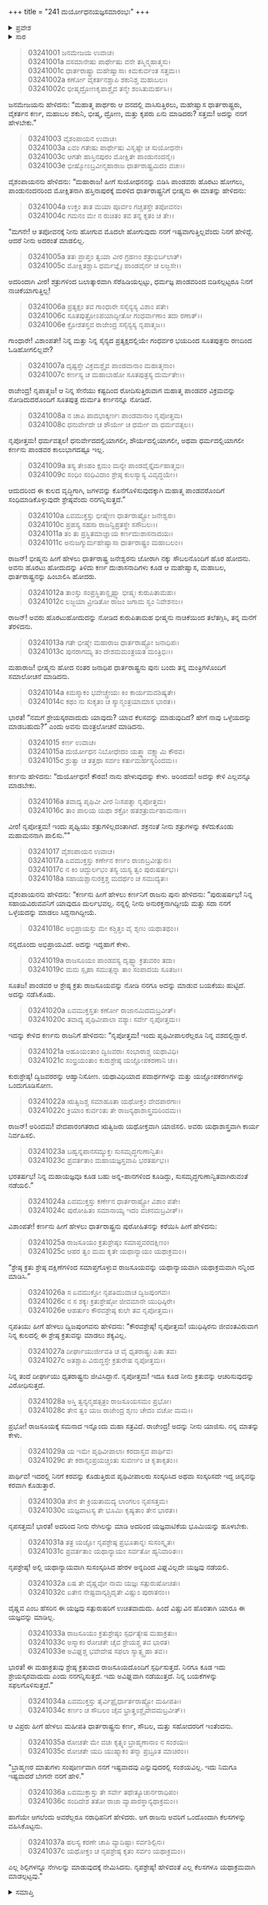 +++
title = "241 ದುರ್ಯೋಧನಯಜ್ಞಸಮಾರಂಭಃ"
+++

<details><summary>ಪ್ರವೇಶ</summary>


।।   ಓಂ ಓಂ ನಮೋ ನಾರಾಯಣಾಯ।।   ಶ್ರೀ ವೇದವ್ಯಾಸಾಯ ನಮಃ ।।

ಶ್ರೀ ಕೃಷ್ಣದ್ವೈಪಾಯನ ವೇದವ್ಯಾಸ ವಿರಚಿತ  

**ಶ್ರೀ ಮಹಾಭಾರತ**

**ಆರಣ್ಯಕ ಪರ್ವ**

**ಘೋಷಯಾತ್ರಾ ಪರ್ವ**

**ಅಧ್ಯಾಯ 241**

</details>


<details><summary>ಸಾರ</summary>

ಪಾಂಡವರ ಶೌರ್ಯವನ್ನು ಹೊಗಳುತ್ತಾ ಮತ್ತು ಕರ್ಣನ ಹೇಡಿತನವನ್ನು ತೆಗಳುತ್ತಾ ಭೀಷ್ಮನು ಸಂಧಿಯ ಕುರಿತು ಸೂಚಿಸುವುದು (1-10). ಭೀಷ್ಮನ ಮಾತನ್ನು ಕೇಳಿ ದುರ್ಯೋಧನನು ಜೋರಾಗಿ ನಕ್ಕು ತನ್ನ ಮಿತ್ರರೊಂದಿಗೆ ಸಭಾತ್ಯಾಗ ಮಾಡಿದುದು; ಭೀಷ್ಮನು ನಾಚಿ ತನ್ನ ಮನೆಗೆ ತೆರಳಿದುದು (11-12). ಪಾಂಡವರು ಮಾಡಿದ ರಾಜಸೂಯವನ್ನು ಮಾಡಬೇಕೆಂದು ಮುಂದಾದ ದುರ್ಯೋಧನನಿಗೆ ಯುಧಿಷ್ಠಿರ-ಧೃತರಾಷ್ಟ್ರರಿರುವಾಗಲೇ ಇದನ್ನು ಮಾಡಲಿಕ್ಕಾಗುವುದಿಲ್ಲವೆಂದೂ, ಬದಲಾಗಿ ವೈಷ್ಣವ ಯಜ್ಞವನ್ನು ಮಾಡಬಹುದೆಂದೂ ಪುರೋಹಿತರು ತಿಳಿಸುವುದು (13-33). ಯಜ್ಞಕ್ಕೆ ತಯಾರಿ (34-37).

</details>



> 03241001 ಜನಮೇಜಯ ಉವಾಚ।  
03241001a ವಸಮಾನೇಷು ಪಾರ್ಥೇಷು ವನೇ ತಸ್ಮಿನ್ಮಹಾತ್ಮಸು।  
03241001c ಧಾರ್ತರಾಷ್ಟ್ರಾ ಮಹೇಷ್ವಾಸಾಃ ಕಿಮಕುರ್ವಂತ ಸತ್ತಮ।।   
03241002a ಕರ್ಣೋ ವೈಕರ್ತನಶ್ಚಾಪಿ ಶಕುನಿಶ್ಚ ಮಹಾಬಲಃ।  
03241002c ಭೀಷ್ಮದ್ರೋಣಕೃಪಾಶ್ಚೈವ ತನ್ಮೇ ಶಂಸಿತುಮರ್ಹಸಿ।।

ಜನಮೇಜಯನು ಹೇಳಿದನು: “ಮಹಾತ್ಮ ಪಾರ್ಥರು ಆ ವನದಲ್ಲಿ ವಾಸಿಸುತ್ತಿರಲು, ಮಹೇಷ್ವಾಸ ಧಾರ್ತರಾಷ್ಟ್ರರು, ವೈಕರ್ತನ ಕರ್ಣ, ಮಹಾಬಲ ಶಕುನಿ, ಭೀಷ್ಮ, ದ್ರೋಣ, ಮತ್ತು ಕೃಪರು ಏನು ಮಾಡಿದರು? ಸತ್ತಮ! ಅದನ್ನು ನನಗೆ ಹೇಳಬೇಕು.”

> 03241003 ವೈಶಂಪಾಯನ ಉವಾಚ।  
03241003a ಏವಂ ಗತೇಷು ಪಾರ್ಥೇಷು ವಿಸೃಷ್ಟೇ ಚ ಸುಯೋಧನೇ।  
03241003c ಆಗತೇ ಹಾಸ್ತಿನಪುರಂ ಮೋಕ್ಷಿತೇ ಪಾಂಡುನಂದನೈಃ।  
03241003e ಭೀಷ್ಮೋಽಬ್ರವೀನ್ಮಹಾರಾಜ ಧಾರ್ತರಾಷ್ಟ್ರಮಿದಂ ವಚಃ।।

ವೈಶಂಪಾಯನನು ಹೇಳಿದನು: “ಮಹಾರಾಜ! ಹೀಗೆ ಸುಯೋಧನನನ್ನು ಬಿಡಿಸಿ ಪಾಂಡವರು ಹೊರಟು ಹೋಗಲು, ಪಾಂಡುನಂದನರಿಂದ ಮೋಕ್ಷಿತನಾಗಿ ಹಸ್ತಿನಾಪುರಕ್ಕೆ ಮರಳಿದ ಧಾರ್ತರಾಷ್ಟ್ರನಿಗೆ ಭೀಷ್ಮನು ಈ ಮಾತನ್ನು ಹೇಳಿದನು:

> 03241004a ಉಕ್ತಂ ತಾತ ಮಯಾ ಪೂರ್ವಂ ಗಚ್ಚತಸ್ತೇ ತಪೋವನಂ।  
03241004c ಗಮನಂ ಮೇ ನ ರುಚಿತಂ ತವ ತನ್ನ ಕೃತಂ ಚ ತೇ।।

“ಮಗನೇ! ಆ ತಪೋವನಕ್ಕೆ ನೀನು ಹೋಗುವ ಮೊದಲೇ ಹೋಗುವುದು ನನಗೆ ಇಷ್ಟವಾಗುತ್ತಿಲ್ಲವೆಂದು ನಿನಗೆ ಹೇಳಿದ್ದೆ. ಆದರೆ ನೀನು ಅದರಂತೆ ಮಾಡಲಿಲ್ಲ.

> 03241005a ತತಃ ಪ್ರಾಪ್ತಂ ತ್ವಯಾ ವೀರ ಗ್ರಹಣಂ ಶತ್ರುಭಿರ್ಬಲಾತ್।  
03241005c ಮೋಕ್ಷಿತಶ್ಚಾಸಿ ಧರ್ಮಜ್ಞೈಃ ಪಾಂಡವೈರ್ನ ಚ ಲಜ್ಜಸೇ।।

ಅದರಿಂದಾಗಿ ವೀರ! ಶತ್ರುಗಳಿಂದ ಬಲಾತ್ಕಾರವಾಗಿ ಸೆರೆಹಿಡಿಯಲ್ಪಟ್ಟು, ಧರ್ಮಜ್ಞ ಪಾಂಡವರಿಂದ ಬಿಡಿಸಲ್ಪಟ್ಟರೂ ನಿನಗೆ ನಾಚಿಕೆಯಾಗುತ್ತಿಲ್ಲ!

> 03241006a ಪ್ರತ್ಯಕ್ಷಂ ತವ ಗಾಂಧಾರೇ ಸಸೈನ್ಯಸ್ಯ ವಿಶಾಂ ಪತೇ।  
03241006c ಸೂತಪುತ್ರೋಽಪಯಾದ್ಭೀತೋ ಗಂಧರ್ವಾಣಾಂ ತದಾ ರಣಾತ್।।  
03241006e ಕ್ರೋಶತಸ್ತವ ರಾಜೇಂದ್ರ ಸಸೈನ್ಯಸ್ಯ ನೃಪಾತ್ಮಜ।।

ಗಾಂಧಾರೇ! ವಿಶಾಂಪತೇ! ನಿನ್ನ ಮತ್ತು ನಿನ್ನ ಸೈನ್ಯದ ಪ್ರತ್ಯಕ್ಷದಲ್ಲಿಯೇ ಗಂಧರ್ವರ ಭಯದಿಂದ ಸೂತಪುತ್ರನು ರಣದಿಂದ ಓಡಿಹೋಗಲಿಲ್ಲವೇ?

> 03241007a ದೃಷ್ಟಸ್ತೇ ವಿಕ್ರಮಶ್ಚೈವ ಪಾಂಡವಾನಾಂ ಮಹಾತ್ಮನಾಂ।  
03241007c ಕರ್ಣಸ್ಯ ಚ ಮಹಾಬಾಹೋ ಸೂತಪುತ್ರಸ್ಯ ದುರ್ಮತೇಃ।।

ರಾಜೇಂದ್ರ! ನೃಪಾತ್ಮಜ! ಆ ನಿನ್ನ ಸೇನೆಯು ಕಷ್ಟದಿಂದ ರೋದಿಸುತ್ತಿರುವಾಗ ಮಹಾತ್ಮ ಪಾಂಡವರ ವಿಕ್ರಮವನ್ನು ನೋಡಿದುದರೊಂದಿಗೆ ಸೂತಪುತ್ರ ದುರ್ಮತಿ ಕರ್ಣನನ್ನೂ ನೋಡಿದೆ.

> 03241008a ನ ಚಾಪಿ ಪಾದಭಾಕ್ಕರ್ಣಃ ಪಾಂಡವಾನಾಂ ನೃಪೋತ್ತಮ।  
03241008c ಧನುರ್ವೇದೇ ಚ ಶೌರ್ಯೇ ಚ ಧರ್ಮೇ ವಾ ಧರ್ಮವತ್ಸಲ।।

ನೃಪೋತ್ತಮ! ಧರ್ಮವತ್ಸಲ! ಧನುರ್ವೇದದಲ್ಲಿಯಾಗಲೀ, ಶೌರ್ಯದಲ್ಲಿಯಾಗಲೀ, ಅಥವಾ ಧರ್ಮದಲ್ಲಿಯಾಗಲೀ ಕರ್ಣನು ಪಾಂಡವರ ಕಾಲುಭಾಗದಷ್ಟೂ ಇಲ್ಲ.

> 03241009a ತಸ್ಯ ತೇಽಹಂ ಕ್ಷಮಂ ಮನ್ಯೇ ಪಾಂಡವೈಸ್ತೈರ್ಮಹಾತ್ಮಭಿಃ।   
03241009c ಸಂಧಿಂ ಸಂಧಿವಿದಾಂ ಶ್ರೇಷ್ಠ ಕುಲಸ್ಯಾಸ್ಯ ವಿವೃದ್ಧಯೇ।।

ಆದುದರಿಂದ ಈ ಕುಲದ ವೃದ್ಧಿಗಾಗಿ, ಜಗಳವನ್ನು ಕೊನೆಗೊಳಿಸುವುದಕ್ಕಾಗಿ ಮಹಾತ್ಮ ಪಾಂಡವರೊಂದಿಗೆ ಸಂಧಿಮಾಡಿಕೊಳ್ಳುವುದೇ ಶ್ರೇಷ್ಠವೆಂದು ನನಗನ್ನಿಸುತ್ತದೆ.”

> 03241010a ಏವಮುಕ್ತಸ್ತು ಭೀಷ್ಮೇಣ ಧಾರ್ತರಾಷ್ಟ್ರೋ ಜನೇಶ್ವರಃ।  
03241010c ಪ್ರಹಸ್ಯ ಸಹಸಾ ರಾಜನ್ವಿಪ್ರತಸ್ಥೇ ಸಸೌಬಲಃ।।   
03241011a ತಂ ತು ಪ್ರಸ್ಥಿತಮಾಜ್ಞಾಯ ಕರ್ಣದುಃಶಾಸನಾದಯಃ।  
03241011c ಅನುಜಗ್ಮುರ್ಮಹೇಷ್ವಾಸಾ ಧಾರ್ತರಾಷ್ಟ್ರಂ ಮಹಾಬಲಂ।।

ರಾಜನ್! ಭೀಷ್ಮನು ಹೀಗೆ ಹೇಳಲು ಧಾರ್ತರಾಷ್ಟ್ರ ಜನೇಶ್ವರನು ಜೋರಾಗಿ ನಕ್ಕು ಸೌಬಲನೊಂದಿಗೆ ಹೊರ ಹೋದನು. ಅವನು ಹೊರಟು ಹೋದುದನ್ನು ತಿಳಿದು ಕರ್ಣ ದುಃಶಾಸನಾದಿಗಳು ಕೂಡ ಆ ಮಹೇಷ್ವಾಸ, ಮಹಾಬಲ, ಧಾರ್ತರಾಷ್ಟ್ರನನ್ನು ಹಿಂಬಾಲಿಸಿ ಹೋದರು.

> 03241012a ತಾಂಸ್ತು ಸಂಪ್ರಸ್ಥಿತಾನ್ದೃಷ್ಟ್ವಾ ಭೀಷ್ಮಃ ಕುರುಪಿತಾಮಹಃ।   
03241012c ಲಜ್ಜಯಾ ವ್ರೀಡಿತೋ ರಾಜಂ ಜಗಾಮ ಸ್ವಂ ನಿವೇಶನಂ।।

ರಾಜನ್! ಅವರು ಹೊರಟುಹೋದುದನ್ನು ನೋಡಿದ ಕುರುಪಿತಾಮಹ ಭೀಷ್ಮನು ನಾಚಿಕೆಯಿಂದ ತಲೆತಗ್ಗಿಸಿ, ತನ್ನ ಮನೆಗೆ ತೆರಳಿದನು.

> 03241013a ಗತೇ ಭೀಷ್ಮೇ ಮಹಾರಾಜ ಧಾರ್ತರಾಷ್ಟ್ರೋ ಜನಾಧಿಪಃ।  
03241013c ಪುನರಾಗಮ್ಯ ತಂ ದೇಶಮಮಂತ್ರಯತ ಮಂತ್ರಿಭಿಃ।।

ಮಹಾರಾಜ! ಭೀಷ್ಮನು ಹೋದ ನಂತರ ಜನಾಧಿಪ ಧಾರ್ತರಾಷ್ಟ್ರನು ಪುನಃ ಬಂದು ತನ್ನ ಮಂತ್ರಿಗಳೊಂದಿಗೆ ಸಮಾಲೋಚನೆ ಮಾಡಿದನು.

> 03241014a ಕಿಮಸ್ಮಾಕಂ ಭವೇಚ್ಚ್ರೇಯಃ ಕಿಂ ಕಾರ್ಯಮವಶಿಷ್ಯತೇ।  
03241014c ಕಥಂ ನು ಸುಕೃತಂ ಚ ಸ್ಯಾನ್ಮಂತ್ರಯಾಮಾಸ ಭಾರತ।।

ಭಾರತ! “ನಮಗೆ ಶ್ರೇಯಸ್ಕರವಾದುದು ಯಾವುದು? ಯಾವ ಕೆಲಸವನ್ನು ಮಾಡುವುದಿದೆ? ಹೇಗೆ ನಾವು ಒಳ್ಳೆಯದನ್ನು ಮಾಡಬಹುದು?” ಎಂದು ಅವನು ಮಂತ್ರಲೋಚನೆ ಮಾಡಿದನು.

> 03241015 ಕರ್ಣ ಉವಾಚ।  
03241015a ದುರ್ಯೋಧನ ನಿಬೋಧೇದಂ ಯತ್ತ್ವಾ ವಕ್ಷ್ಯಾಮಿ ಕೌರವ।  
03241015c ಶ್ರುತ್ವಾ ಚ ತತ್ತಥಾ ಸರ್ವಂ ಕರ್ತುಮರ್ಹಸ್ಯರಿಂದಮ।।

ಕರ್ಣನು ಹೇಳಿದನು: “ದುರ್ಯೋಧನ! ಕೌರವ! ನಾನು ಹೇಳುವುದನ್ನು ಕೇಳು. ಅರಿಂದಮ! ಅದನ್ನು ಕೇಳಿ ಎಲ್ಲವನ್ನೂ ಮಾಡಬೇಕು.

> 03241016a ತವಾದ್ಯ ಪೃಥಿವೀ ವೀರ ನಿಃಸಪತ್ನಾ ನೃಪೋತ್ತಮ।  
03241016c ತಾಂ ಪಾಲಯ ಯಥಾ ಶಕ್ರೋ ಹತಶತ್ರುರ್ಮಹಾಮನಾಃ।।

ವೀರ! ನೃಪೋತ್ತಮ! ಇಂದು ಪೃಥ್ವಿಯು ಶತ್ರುಗಳಿಲ್ಲದಂತಾಗಿದೆ. ಶಕ್ರನಂತೆ ನೀನು ಶತ್ರುಗಳನ್ನು ಕಳೆದುಕೊಂಡು ಮಹಾಮನನಾಗಿ ಪಾಲಿಸು.””

> 03241017 ವೈಶಂಪಾಯನ ಉವಾಚ।  
03241017a ಏವಮುಕ್ತಸ್ತು ಕರ್ಣೇನ ಕರ್ಣಂ ರಾಜಾಬ್ರವೀತ್ಪುನಃ।  
03241017c ನ ಕಿಂ ಚಿದ್ದುರ್ಲಭಂ ತಸ್ಯ ಯಸ್ಯ ತ್ವಂ ಪುರುಷರ್ಷಭ।।   
03241018a ಸಹಾಯಶ್ಚಾನುರಕ್ತಶ್ಚ ಮದರ್ಥಂ ಚ ಸಮುದ್ಯತಃ।

ವೈಶಂಪಾಯನನು ಹೇಳಿದನು: “ಕರ್ಣನು ಹೀಗೆ ಹೇಳಲು ಕರ್ಣನಿಗೆ ರಾಜನು ಪುನಃ ಹೇಳಿದನು: “ಪುರುಷರ್ಷಭ! ನಿನ್ನ ಸಹಾಯವಿರುವವನಿಗೆ ಯಾವುದೂ ದುರ್ಲಭವಲ್ಲ. ನನ್ನಲ್ಲಿ ನೀನು ಅನುರಕ್ತನಾಗಿದ್ದೀಯೆ ಮತ್ತು ಸದಾ ನನಗೆ ಒಳ್ಳೆಯದನ್ನು ಮಾಡಲು ಸಿದ್ದನಾಗಿದ್ದೀಯೆ.

> 03241018c ಅಭಿಪ್ರಾಯಸ್ತು ಮೇ ಕಶ್ಚಿತ್ತಂ ವೈ ಶೃಣು ಯಥಾತಥಂ।।

ನನ್ನದೊಂದು ಅಭಿಪ್ರಾಯವಿದೆ. ಅದನ್ನು ಇದ್ದಹಾಗೆ ಕೇಳು.

> 03241019a ರಾಜಸೂಯಂ ಪಾಂಡವಸ್ಯ ದೃಷ್ಟ್ವಾ ಕ್ರತುವರಂ ತದಾ।  
03241019c ಮಮ ಸ್ಪೃಹಾ ಸಮುತ್ಪನ್ನಾ ತಾಂ ಸಂಪಾದಯ ಸೂತಜ।।

ಸೂತಜ! ಪಾಂಡವರ ಆ ಶ್ರೇಷ್ಠ ಕ್ರತು ರಾಜಸೂಯವನ್ನು ನೋಡಿ ನನಗೂ ಅದನ್ನು ಮಾಡುವ ಬಯಕೆಯು ಹುಟ್ಟಿದೆ. ಅದನ್ನು ನಡೆಸಿಕೊಡು.

> 03241020a ಏವಮುಕ್ತಸ್ತತಃ ಕರ್ಣೋ ರಾಜಾನಮಿದಮಬ್ರವೀತ್।  
03241020c ತವಾದ್ಯ ಪೃಥಿವೀಪಾಲಾ ವಶ್ಯಾಃ ಸರ್ವೇ ನೃಪೋತ್ತಮ।।

ಇದನ್ನು ಕೇಳಿದ ಕರ್ಣನು ರಾಜನಿಗೆ ಹೇಳಿದನು: “ನೃಪೋತ್ತಮ! ಇಂದು ಪೃಥಿವೀಪಾಲರೆಲ್ಲರೂ ನಿನ್ನ ವಶದಲ್ಲಿದ್ದಾರೆ.

> 03241021a ಆಹೂಯಂತಾಂ ದ್ವಿಜವರಾಃ ಸಂಭಾರಾಶ್ಚ ಯಥಾವಿಧಿ।  
03241021c ಸಂಭ್ರಿಯಂತಾಂ ಕುರುಶ್ರೇಷ್ಠ ಯಜ್ಞೋಪಕರಣಾನಿ ಚ।।

ಕುರುಶ್ರೇಷ್ಠ! ದ್ವಿಜವರರನ್ನು ಆಹ್ವಾನಿಸೋಣ. ಯಥಾವಿಧಿಯಾದ ಪದಾರ್ಥಗಳನ್ನು ಮತ್ತು ಯಜ್ಞೋಪಕರಣಗಳನ್ನು ಒಂದುಗೂಡಿಸೋಣ.

> 03241022a ಋತ್ವಿಜಶ್ಚ ಸಮಾಹೂತಾ ಯಥೋಕ್ತಂ ವೇದಪಾರಗಾಃ।  
03241022c ಕ್ರಿಯಾಂ ಕುರ್ವಂತು ತೇ ರಾಜನ್ಯಥಾಶಾಸ್ತ್ರಮರಿಂದಮ।।

ರಾಜನ್! ಅರಿಂದಮ! ವೇದಪಾರಂಗತರಾದ ಋತ್ವಿಜರು ಯಥೋಕ್ತವಾಗಿ ಯಾಜಿಸಲಿ. ಅವರು ಯಥಾಶಾಸ್ತ್ರವಾಗಿ ಕಾರ್ಯ ನಿರ್ವಹಿಸಲಿ.

> 03241023a ಬಹ್ವನ್ನಪಾನಸಮ್ಯುಕ್ತಃ ಸುಸಮೃದ್ಧಗುಣಾನ್ವಿತಃ।  
03241023c ಪ್ರವರ್ತತಾಂ ಮಹಾಯಜ್ಞಸ್ತವಾಪಿ ಭರತರ್ಷಭ।।

ಭರತರ್ಷಭ! ನಿನ್ನ ಮಹಾಯಜ್ಞವೂ ಕೂಡ ಬಹು ಅನ್ನ-ಪಾನಗಳಿಂದ ಕೂಡಿದ್ದು, ಸುಸಮೃದ್ಧಗುಣಾನ್ವಿತವಾಗಿರುವಂತೆ ನಡೆಯಲಿ.”

> 03241024a ಏವಮುಕ್ತಸ್ತು ಕರ್ಣೇನ ಧಾರ್ತರಾಷ್ಟ್ರೋ ವಿಶಾಂ ಪತೇ।  
03241024c ಪುರೋಹಿತಂ ಸಮಾನಾಯ್ಯ ಇದಂ ವಚನಮಬ್ರವೀತ್।।

ವಿಶಾಂಪತೇ! ಕರ್ಣನು ಹೀಗೆ ಹೇಳಲು ಧಾರ್ತರಾಷ್ಟ್ರನು ಪುರೋಹಿತನನ್ನು ಕರೆಯಿಸಿ ಹೀಗೆ ಹೇಳಿದನು:

> 03241025a ರಾಜಸೂಯಂ ಕ್ರತುಶ್ರೇಷ್ಠಂ ಸಮಾಪ್ತವರದಕ್ಷಿಣಂ।  
03241025c ಆಹರ ತ್ವಂ ಮಮ ಕೃತೇ ಯಥಾನ್ಯಾಯಂ ಯಥಾಕ್ರಮಂ।।

“ಶ್ರೇಷ್ಠ ಕ್ರತು ಶ್ರೇಷ್ಠ ದಕ್ಷಿಣೆಗಳಿಂದ ಸಮಾಪ್ತಗೊಳ್ಳುವ ರಾಜಸೂಯವನ್ನು ಯಥಾನ್ಯಾಯವಾಗಿ ಯಥಾಕ್ರಮವಾಗಿ ನನ್ನಿಂದ ಮಾಡಿಸಿ.”

> 03241026a ಸ ಏವಮುಕ್ತೋ ನೃಪತಿಮುವಾಚ ದ್ವಿಜಪುಂಗವಃ।  
03241026c ನ ಸ ಶಕ್ಯಃ ಕ್ರತುಶ್ರೇಷ್ಠೋ ಜೀವಮಾನೇ ಯುಧಿಷ್ಠಿರೇ।  
03241026e ಆಹರ್ತುಂ ಕೌರವಶ್ರೇಷ್ಠ ಕುಲೇ ತವ ನೃಪೋತ್ತಮ।।

ನೃಪತಿಯು ಹೀಗೆ ಹೇಳಲು ದ್ವಿಜಪುಂಗವನು ಹೇಳಿದನು: “ಕೌರವಶ್ರೇಷ್ಠ! ನೃಪೋತ್ತಮ! ಯುಧಿಷ್ಠಿರನು ಜೀವಂತವಿರುವಾಗ ನಿನ್ನ ಕುಲದಲ್ಲಿ ಈ ಶ್ರೇಷ್ಠ ಕ್ರತುವನ್ನು ಮಾಡಲು ಶಕ್ಯವಿಲ್ಲ.

> 03241027a ದೀರ್ಘಾಯುರ್ಜೀವತಿ ಚ ವೈ ಧೃತರಾಷ್ಟ್ರಃ ಪಿತಾ ತವ।  
03241027c ಅತಶ್ಚಾಪಿ ವಿರುದ್ಧಸ್ತೇ ಕ್ರತುರೇಷ ನೃಪೋತ್ತಮ।।

ನಿನ್ನ ತಂದೆ ದೀರ್ಘಾಯು ಧೃತರಾಷ್ಟ್ರನು ಜೀವಿಸಿದ್ದಾನೆ. ನೃಪೋತ್ತಮ! ಇದೂ ಕೂಡ ನೀನು ಕ್ರತುವನ್ನು ಆಚರಿಸುವುದನ್ನು ವಿರೋಧಿಸುತ್ತದೆ.

> 03241028a ಅಸ್ತಿ ತ್ವನ್ಯನ್ಮಹತ್ಸತ್ರಂ ರಾಜಸೂಯಸಮಂ ಪ್ರಭೋ।  
03241028c ತೇನ ತ್ವಂ ಯಜ ರಾಜೇಂದ್ರ ಶೃಣು ಚೇದಂ ವಚೋ ಮಮ।।

ಪ್ರಭೋ! ರಾಜಸೂಯಕ್ಕೆ ಸಮನಾದ ಇನ್ನೊಂದು ಮಹಾ ಸತ್ರವಿದೆ. ರಾಜೇಂದ್ರ! ಅದನ್ನು ನೀನು ಯಾಜಿಸು. ನನ್ನ ಮಾತನ್ನು ಕೇಳು.

> 03241029a ಯ ಇಮೇ ಪೃಥಿವೀಪಾಲಾಃ ಕರದಾಸ್ತವ ಪಾರ್ಥಿವ।  
03241029c ತೇ ಕರಾನ್ಸಂಪ್ರಯಚ್ಚಂತು ಸುವರ್ಣಂ ಚ ಕೃತಾಕೃತಂ।।

ಪಾರ್ಥಿವ! ಇದರಲ್ಲಿ ನಿನಗೆ ಕರವನ್ನು ಕೊಡುತ್ತಿರುವ ಪೃಥಿವೀಪಾಲರು ಸಂಸ್ಕರಿಸಿದ ಅಥವಾ ಸಂಸ್ಕರಿಸದೇ ಇದ್ದ ಚಿನ್ನವನ್ನು ಕರವಾಗಿ ಕೊಡುತ್ತಾರೆ.

> 03241030a ತೇನ ತೇ ಕ್ರಿಯತಾಮದ್ಯ ಲಾಂಗಲಂ ನೃಪಸತ್ತಮ।  
03241030c ಯಜ್ಞವಾಟಸ್ಯ ತೇ ಭೂಮಿಃ ಕೃಷ್ಯತಾಂ ತೇನ ಭಾರತ।।

ನೃಪಸತ್ತಮ! ಭಾರತ! ಅದರಿಂದ ನೀನು ನೇಗಿಲನ್ನು ಮಾಡಿ ಅದರಿಂದ ಯಜ್ಞವಾಟಿಕೆಯ ಭೂಮಿಯನ್ನು ಹೂಳಬೇಕು.

> 03241031a ತತ್ರ ಯಜ್ಞೋ ನೃಪಶ್ರೇಷ್ಠ ಪ್ರಭೂತಾನ್ನಃ ಸುಸಂಸ್ಕೃತಃ।  
03241031c ಪ್ರವರ್ತತಾಂ ಯಥಾನ್ಯಾಯಂ ಸರ್ವತೋ ಹ್ಯನಿವಾರಿತಃ।।

ನೃಪಶ್ರೇಷ್ಠ! ಅಲ್ಲಿ ಯಥಾನ್ಯಾಯವಾಗಿ ಸುಸಂಸ್ಕರಿಸಿದ ಹೇರಳ ಅನ್ನದಿಂದ ವಿಘ್ನವಿಲ್ಲದೇ ಯಜ್ಞವು ನಡೆಯಲಿ.

> 03241032a ಏಷ ತೇ ವೈಷ್ಣವೋ ನಾಮ ಯಜ್ಞಃ ಸತ್ಪುರುಷೋಚಿತಃ।   
03241032c ಏತೇನ ನೇಷ್ಟವಾನ್ಕಶ್ಚಿದೃತೇ ವಿಷ್ಣುಂ ಪುರಾತನಂ।।

ವೈಷ್ಣವ ಎಂಬ ಹೆಸರಿನ ಈ ಯಜ್ಞವು ಸತ್ಪುರುಷರಿಗೆ ಉಚಿತವಾದುದು. ಹಿಂದೆ ವಿಷ್ಣುವಿನ ಹೊರತಾಗಿ ಯಾರೂ ಈ ಯಜ್ಞವನ್ನು ಮಾಡಿಲ್ಲ.

> 03241033a ರಾಜಸೂಯಂ ಕ್ರತುಶ್ರೇಷ್ಠಂ ಸ್ಪರ್ಧತ್ಯೇಷ ಮಹಾಕ್ರತುಃ।  
03241033c ಅಸ್ಮಾಕಂ ರೋಚತೇ ಚೈವ ಶ್ರೇಯಶ್ಚ ತವ ಭಾರತ।  
03241033e ಅವಿಘ್ನಶ್ಚ ಭವೇದೇಷ ಸಫಲಾ ಸ್ಯಾತ್ಸ್ಪೃಹಾ ತವ।।

ಭಾರತ! ಈ ಮಹಾಕ್ರತುವು ಶ್ರೇಷ್ಠ ಕ್ರತುವಾದ ರಾಜಸೂಯದೊಂದಿಗೆ ಸ್ಪರ್ಧಿಸುತ್ತದೆ. ನಿನಗೂ ಕೂಡ ಇದು ಶ್ರೇಯಸ್ಕರವಾದುದು ಎಂದು ನನಗನ್ನಿಸುತ್ತದೆ. ಇದು ಅವಿಘ್ನವಾಗಿ ನಡೆಯುತ್ತದೆ. ನಿನ್ನ ಬಯಕೆಗಳನ್ನು ಸಫಲಗೊಳಿಸುತ್ತದೆ.”

> 03241034a ಏವಮುಕ್ತಸ್ತು ತೈರ್ವಿಪ್ರೈರ್ಧಾರ್ತರಾಷ್ಟ್ರೋ ಮಹೀಪತಿಃ।  
03241034c ಕರ್ಣಂ ಚ ಸೌಬಲಂ ಚೈವ ಭ್ರಾತೄಂಶ್ಚೈವೇದಮಬ್ರವೀತ್।।

ಆ ವಿಪ್ರರು ಹೀಗೆ ಹೇಳಲು ಮಹೀಪತಿ ಧಾರ್ತರಾಷ್ಟ್ರನು ಕರ್ಣ, ಸೌಬಲ, ಮತ್ತು ಸಹೋದರರಿಗೆ ಇಂತೆಂದನು.

> 03241035a ರೋಚತೇ ಮೇ ವಚಃ ಕೃತ್ಸ್ನಂ ಬ್ರಾಹ್ಮಣಾನಾಂ ನ ಸಂಶಯಃ।  
03241035c ರೋಚತೇ ಯದಿ ಯುಷ್ಮಾಕಂ ತನ್ಮಾ ಪ್ರಬ್ರೂತ ಮಾಚಿರಂ।।

“ಬ್ರಾಹ್ಮಣರ ಮಾತುಗಳು ಸಂಪೂರ್ಣವಾಗಿ ನನಗೆ ಇಷ್ಟವಾದವು ಎನ್ನುವುದರಲ್ಲಿ ಸಂಶಯವಿಲ್ಲ. ಇದು ನಿಮಗೂ ಇಷ್ಟವಾದರೆ ಬೇಗನೇ ನನಗೆ ಹೇಳಿ.”

> 03241036a ಏವಮುಕ್ತಾಸ್ತು ತೇ ಸರ್ವೇ ತಥೇತ್ಯೂಚುರ್ನರಾಧಿಪಂ।  
03241036c ಸಂದಿದೇಶ ತತೋ ರಾಜಾ ವ್ಯಾಪಾರಸ್ಥಾನ್ಯಥಾಕ್ರಮಂ।।

ಹಾಗೆಯೇ ಆಗಲೆಂದು ಅವರೆಲ್ಲರೂ ನರಾಧಿಪನಿಗೆ ಹೇಳಿದರು. ಆಗ ರಾಜನು ಅವರಿಗೆ ಒಂದೊಂದಾಗಿ ಕೆಲಸಗಳನ್ನು ವಹಿಸಿಕೊಟ್ಟನು.

> 03241037a ಹಲಸ್ಯ ಕರಣೇ ಚಾಪಿ ವ್ಯಾದಿಷ್ಟಾಃ ಸರ್ವಶಿಲ್ಪಿನಃ।  
03241037c ಯಥೋಕ್ತಂ ಚ ನೃಪಶ್ರೇಷ್ಠ ಕೃತಂ ಸರ್ವಂ ಯಥಾಕ್ರಮಂ।।

ಎಲ್ಲ ಶಿಲ್ಪಿಗಳನ್ನೂ ನೇಗಿಲನ್ನು ಮಾಡುವುದಕ್ಕೆ ನೇಮಿಸಿದನು. ನೃಪಶ್ರೇಷ್ಠ! ಹೇಳಿದಂತೆ ಎಲ್ಲ ಕೆಲಸಗಳೂ ಯಥಾಕ್ರಮವಾಗಿ ಮಾಡಲ್ಪಟ್ಟವು.”


<details><summary>ಸಮಾಪ್ತಿ</summary>


ಇತಿ ಶ್ರೀ ಮಹಾಭಾರತೇ ಆರಣ್ಯಕ ಪರ್ವಣಿ ಘೋಷಯಾತ್ರಾ ಪರ್ವಣಿ ದುರ್ಯೋಧನಯಜ್ಞಸಮಾರಂಭೇ ಏಕಚತ್ವಾರಿಂಶದಧಿಕದ್ವಿಶತತಮೋಽಧ್ಯಾಯಃ।  
ಇದು ಮಹಾಭಾರತದ ಆರಣ್ಯಕ ಪರ್ವದಲ್ಲಿ ಘೋಷಯಾತ್ರಾ ಪರ್ವದಲ್ಲಿ ದುರ್ಯೋಧನಯಜ್ಞಸಮಾರಂಭದಲ್ಲಿ ಇನ್ನೂರಾನಲ್ವತ್ತೊಂದನೆಯ ಅಧ್ಯಾಯವು.


</details>
